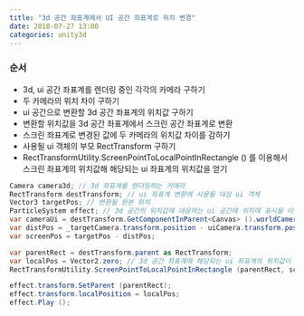 ```yaml
---
title: "3d 공간 좌표계에서 UI 공간 좌표계로 위치 변경"
date: 2018-07-27 13:00
categories: unity3d
---
```


### 순서
- 3d, ui 공간 좌표계를 렌더링 중인 각각의 카메라 구하기
- 두 카메라의 위치 차이 구하기
- ui 공간으로 변환할 3d 공간 좌표계의 위치값 구하기
- 변환할 위치값을 3d 공간 좌표계에서 스크린 공간 좌표계로 변환
- 스크린 좌표계로 변경된 값에 두 카메라의 위치값 차이를 감하기
- 사용될 ui 객체의 부모 RectTransform 구하기
- RectTransformUtility.ScreenPointToLocalPointInRectangle () 를 이용해서 스크린 좌표계의 위치값해 해당되는 ui 좌표계의 위치값을 얻기


```csharp
Camera camera3d; // 3d 좌표계를 렌더링하는 카메라
RectTransform destTransform; // ui 좌표계 변환에 사용될 대상 ui 객체
Vector3 targetPos; // 변환될 원본 위치
ParticleSystem effect; // 3d 공간의 위치값에 대응하는 ui 공간에 위치에 표시될 이펙트
var cameraUi = destTransform.GetComponentInParent<Canvas> ().worldCamera; // ui 카메라
var distPos = _targetCamera.transform.position - uiCamera.transform.position; // 두 공간의 위치 차이
var screenPos = targetPos - distPos;  

var parentRect = destTransform.parent as RectTransform;
var localPos = Vector2.zero; // 3d 공간 좌표계에 해당되는 ui 좌표계의 위치값이 저장될 변수
RectTransformUtility.ScreenPointToLocalPointInRectangle (parentRect, screenPos, uiCamera, out localPos);

effect.transform.SetParent (parentRect);
effect.transform.localPosition = localPos;
effect.Play ();
```
